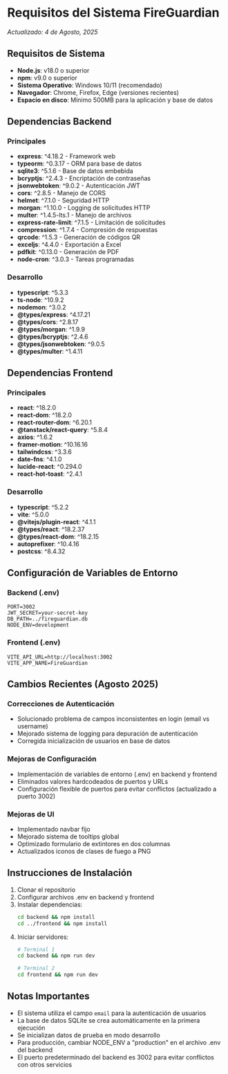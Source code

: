 # Requisitos del Sistema FireGuardian

*Actualizado: 4 de Agosto, 2025*

## Requisitos de Sistema

- **Node.js**: v18.0 o superior
- **npm**: v9.0 o superior
- **Sistema Operativo**: Windows 10/11 (recomendado)
- **Navegador**: Chrome, Firefox, Edge (versiones recientes)
- **Espacio en disco**: Mínimo 500MB para la aplicación y base de datos

## Dependencias Backend

### Principales
- **express**: ^4.18.2 - Framework web
- **typeorm**: ^0.3.17 - ORM para base de datos
- **sqlite3**: ^5.1.6 - Base de datos embebida
- **bcryptjs**: ^2.4.3 - Encriptación de contraseñas
- **jsonwebtoken**: ^9.0.2 - Autenticación JWT
- **cors**: ^2.8.5 - Manejo de CORS
- **helmet**: ^7.1.0 - Seguridad HTTP
- **morgan**: ^1.10.0 - Logging de solicitudes HTTP
- **multer**: ^1.4.5-lts.1 - Manejo de archivos
- **express-rate-limit**: ^7.1.5 - Limitación de solicitudes
- **compression**: ^1.7.4 - Compresión de respuestas
- **qrcode**: ^1.5.3 - Generación de códigos QR
- **exceljs**: ^4.4.0 - Exportación a Excel
- **pdfkit**: ^0.13.0 - Generación de PDF
- **node-cron**: ^3.0.3 - Tareas programadas

### Desarrollo
- **typescript**: ^5.3.3
- **ts-node**: ^10.9.2
- **nodemon**: ^3.0.2
- **@types/express**: ^4.17.21
- **@types/cors**: ^2.8.17
- **@types/morgan**: ^1.9.9
- **@types/bcryptjs**: ^2.4.6
- **@types/jsonwebtoken**: ^9.0.5
- **@types/multer**: ^1.4.11

## Dependencias Frontend

### Principales
- **react**: ^18.2.0
- **react-dom**: ^18.2.0
- **react-router-dom**: ^6.20.1
- **@tanstack/react-query**: ^5.8.4
- **axios**: ^1.6.2
- **framer-motion**: ^10.16.16
- **tailwindcss**: ^3.3.6
- **date-fns**: ^4.1.0
- **lucide-react**: ^0.294.0
- **react-hot-toast**: ^2.4.1

### Desarrollo
- **typescript**: ^5.2.2
- **vite**: ^5.0.0
- **@vitejs/plugin-react**: ^4.1.1
- **@types/react**: ^18.2.37
- **@types/react-dom**: ^18.2.15
- **autoprefixer**: ^10.4.16
- **postcss**: ^8.4.32

## Configuración de Variables de Entorno

### Backend (.env)
```
PORT=3002
JWT_SECRET=your-secret-key
DB_PATH=../fireguardian.db
NODE_ENV=development
```

### Frontend (.env)
```
VITE_API_URL=http://localhost:3002
VITE_APP_NAME=FireGuardian
```

## Cambios Recientes (Agosto 2025)

### Correcciones de Autenticación
- Solucionado problema de campos inconsistentes en login (email vs username)
- Mejorado sistema de logging para depuración de autenticación
- Corregida inicialización de usuarios en base de datos

### Mejoras de Configuración
- Implementación de variables de entorno (.env) en backend y frontend
- Eliminados valores hardcodeados de puertos y URLs
- Configuración flexible de puertos para evitar conflictos (actualizado a puerto 3002)

### Mejoras de UI
- Implementado navbar fijo
- Mejorado sistema de tooltips global
- Optimizado formulario de extintores en dos columnas
- Actualizados iconos de clases de fuego a PNG

## Instrucciones de Instalación

1. Clonar el repositorio
2. Configurar archivos .env en backend y frontend
3. Instalar dependencias:
   ```bash
   cd backend && npm install
   cd ../frontend && npm install
   ```
4. Iniciar servidores:
   ```bash
   # Terminal 1
   cd backend && npm run dev
   
   # Terminal 2
   cd frontend && npm run dev
   ```

## Notas Importantes

- El sistema utiliza el campo `email` para la autenticación de usuarios
- La base de datos SQLite se crea automáticamente en la primera ejecución
- Se inicializan datos de prueba en modo desarrollo
- Para producción, cambiar NODE_ENV a "production" en el archivo .env del backend
- El puerto predeterminado del backend es 3002 para evitar conflictos con otros servicios
